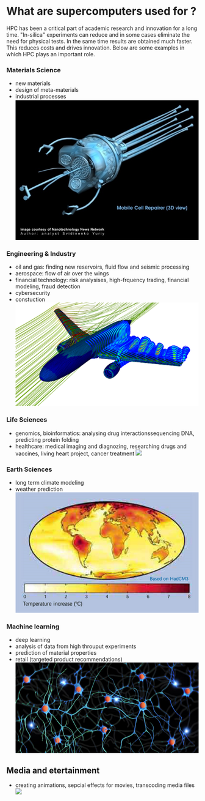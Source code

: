 # What are supercomputers used for ?
HPC has been a critical part of academic research and innovation for a long time. "In-silica" experiments can reduce and in some cases  eliminate the need for physical tests. In the same time results are obtained much faster.  This reduces costs and drives innovation. Below are some examples in which HPC plays an important role.


### Materials Science
* new materials
* design of meta-materials
* industrial processes
![ ](Images/mat.png)

### Engineering & Industry
* oil and gas: finding new reservoirs, fluid flow and seismic processing
* aerospace: flow of air over the wings
* financial technology: risk analysises, high-frquency trading, financial modeling, fraud detection
* cybersecurity
* constuction
![Airplane take off using ANSYS Fluent software](Images/hpc-simulate-airplane-takeoff-aerodynamics-ansys-fluent.png )

### Life Sciences
* genomics, bioinformatics: analysing drug interactionssequencing DNA, predicting protein folding
* healthcare: medical imaging and diagnozing, researching drugs and vaccines, living heart project, cancer treatment
![ ](Images/bioinformatics.png)

### Earth Sciences 
* long term climate modeling
* weather prediction
![ ](Images/earth.png)

### Machine learning
* deep learning
* analysis of data from high throuput experiments
* prediction of material properties
* retail (targeted product recommendations)
![ ](Images/ai.png)

## Media and etertainment
* creating animations, sepcial effects for movies, transcoding media files
![ ](Images/boiboi.png)
